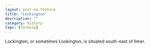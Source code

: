 ```yaml
---
layout: post-no-feature
title: "Lockington"
description: ""
category: history
tags: [farming]
---
```


Lockington, or sometimes Lookington, is situated south-east of Ilmer.
